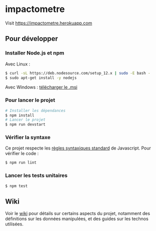 # impactometre

Visit https://impactometre.herokuapp.com

## Pour développer
### Installer Node.js et npm
Avec Linux :
```bash
$ curl -sL https://deb.nodesource.com/setup_12.x | sudo -E bash -
$ sudo apt-get install -y nodejs
```
Avec Windows : [télécharger le .msi](https://nodejs.org/dist/v12.14.0/node-v12.14.0-x86.msi)

### Pour lancer le projet
```bash
# Installer les dépendances
$ npm install
# Lancer le projet
$ npm run devstart
```

### Vérifier la syntaxe
Ce projet respecte les [règles syntaxiques standard](https://standardjs.com/rules.html) de Javascript. Pour vérifier le code :
```bash
$ npm run lint
```

### Lancer les tests unitaires
```bash
$ npm test
```

## Wiki
Voir le [wiki](https://gitlab.utc.fr/tx-techno-num/impactometre/wikis/Accueil) pour détails sur certains aspects du projet, notamment des définitions sur les données manipulées, et des guides sur les technos utilisées.
